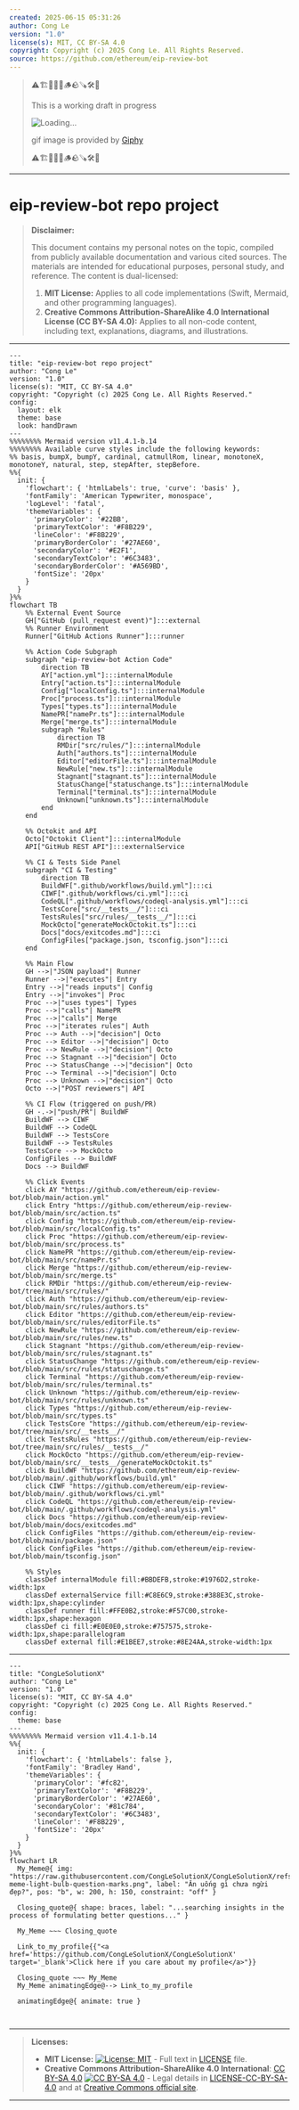 ```yaml
---
created: 2025-06-15 05:31:26
author: Cong Le
version: "1.0"
license(s): MIT, CC BY-SA 4.0
copyright: Copyright (c) 2025 Cong Le. All Rights Reserved.
source: https://github.com/ethereum/eip-review-bot
---
```



> ⚠️🏗️🚧🦺🧱🪵🪨🪚🛠️👷
> 
> This is a working draft in progress
> 
> ![Loading...](https://media0.giphy.com/media/v1.Y2lkPTc5MGI3NjExOHp4MzVpN2dxb20ycWN4YWZ0cTJsaG94cDdwZmhqa3J5M2JncjBoZyZlcD12MV9pbnRlcm5hbF9naWZfYnlfaWQmY3Q9Zw/p7k2JyaoiDtODAWseQ/giphy.gif)
>
> gif image is provided by [Giphy](https://giphy.com)
> 
> ⚠️🏗️🚧🦺🧱🪵🪨🪚🛠️👷


----




# eip-review-bot repo project
> **Disclaimer:**
>
> This document contains my personal notes on the topic,
> compiled from publicly available documentation and various cited sources.
> The materials are intended for educational purposes, personal study, and reference.
> The content is dual-licensed:
> 1. **MIT License:** Applies to all code implementations (Swift, Mermaid, and other programming languages).
> 2. **Creative Commons Attribution-ShareAlike 4.0 International License (CC BY-SA 4.0):** Applies to all non-code content, including text, explanations, diagrams, and illustrations.
---


```mermaid
---
title: "eip-review-bot repo project"
author: "Cong Le"
version: "1.0"
license(s): "MIT, CC BY-SA 4.0"
copyright: "Copyright (c) 2025 Cong Le. All Rights Reserved."
config:
  layout: elk
  theme: base
  look: handDrawn
---
%%%%%%%% Mermaid version v11.4.1-b.14
%%%%%%%% Available curve styles include the following keywords:
%% basis, bumpX, bumpY, cardinal, catmullRom, linear, monotoneX, monotoneY, natural, step, stepAfter, stepBefore.
%%{
  init: {
    'flowchart': { 'htmlLabels': true, 'curve': 'basis' },
    'fontFamily': 'American Typewriter, monospace',
    'logLevel': 'fatal',
    'themeVariables': {
      'primaryColor': '#22BB',
      'primaryTextColor': '#F8B229',
      'lineColor': '#F8B229',
      'primaryBorderColor': '#27AE60',
      'secondaryColor': '#E2F1',
      'secondaryTextColor': '#6C3483',
      'secondaryBorderColor': '#A569BD',
      'fontSize': '20px'
    }
  }
}%%
flowchart TB
    %% External Event Source
    GH["GitHub (pull_request event)"]:::external
    %% Runner Environment
    Runner["GitHub Actions Runner"]:::runner

    %% Action Code Subgraph
    subgraph "eip-review-bot Action Code"
        direction TB
        AY["action.yml"]:::internalModule
        Entry["action.ts"]:::internalModule
        Config["localConfig.ts"]:::internalModule
        Proc["process.ts"]:::internalModule
        Types["types.ts"]:::internalModule
        NamePR["namePr.ts"]:::internalModule
        Merge["merge.ts"]:::internalModule
        subgraph "Rules"
            direction TB
            RMDir["src/rules/"]:::internalModule
            Auth["authors.ts"]:::internalModule
            Editor["editorFile.ts"]:::internalModule
            NewRule["new.ts"]:::internalModule
            Stagnant["stagnant.ts"]:::internalModule
            StatusChange["statuschange.ts"]:::internalModule
            Terminal["terminal.ts"]:::internalModule
            Unknown["unknown.ts"]:::internalModule
        end
    end

    %% Octokit and API
    Octo["Octokit Client"]:::internalModule
    API["GitHub REST API"]:::externalService

    %% CI & Tests Side Panel
    subgraph "CI & Testing"
        direction TB
        BuildWF[".github/workflows/build.yml"]:::ci
        CIWF[".github/workflows/ci.yml"]:::ci
        CodeQL[".github/workflows/codeql-analysis.yml"]:::ci
        TestsCore["src/__tests__/"]:::ci
        TestsRules["src/rules/__tests__/"]:::ci
        MockOcto["generateMockOctokit.ts"]:::ci
        Docs["docs/exitcodes.md"]:::ci
        ConfigFiles["package.json, tsconfig.json"]:::ci
    end

    %% Main Flow
    GH -->|"JSON payload"| Runner
    Runner -->|"executes"| Entry
    Entry -->|"reads inputs"| Config
    Entry -->|"invokes"| Proc
    Proc -->|"uses types"| Types
    Proc -->|"calls"| NamePR
    Proc -->|"calls"| Merge
    Proc -->|"iterates rules"| Auth
    Proc --> Auth -->|"decision"| Octo
    Proc --> Editor -->|"decision"| Octo
    Proc --> NewRule -->|"decision"| Octo
    Proc --> Stagnant -->|"decision"| Octo
    Proc --> StatusChange -->|"decision"| Octo
    Proc --> Terminal -->|"decision"| Octo
    Proc --> Unknown -->|"decision"| Octo
    Octo -->|"POST reviewers"| API

    %% CI Flow (triggered on push/PR)
    GH -.->|"push/PR"| BuildWF
    BuildWF --> CIWF
    BuildWF --> CodeQL
    BuildWF --> TestsCore
    BuildWF --> TestsRules
    TestsCore --> MockOcto
    ConfigFiles --> BuildWF
    Docs --> BuildWF

    %% Click Events
    click AY "https://github.com/ethereum/eip-review-bot/blob/main/action.yml"
    click Entry "https://github.com/ethereum/eip-review-bot/blob/main/src/action.ts"
    click Config "https://github.com/ethereum/eip-review-bot/blob/main/src/localConfig.ts"
    click Proc "https://github.com/ethereum/eip-review-bot/blob/main/src/process.ts"
    click NamePR "https://github.com/ethereum/eip-review-bot/blob/main/src/namePr.ts"
    click Merge "https://github.com/ethereum/eip-review-bot/blob/main/src/merge.ts"
    click RMDir "https://github.com/ethereum/eip-review-bot/tree/main/src/rules/"
    click Auth "https://github.com/ethereum/eip-review-bot/blob/main/src/rules/authors.ts"
    click Editor "https://github.com/ethereum/eip-review-bot/blob/main/src/rules/editorFile.ts"
    click NewRule "https://github.com/ethereum/eip-review-bot/blob/main/src/rules/new.ts"
    click Stagnant "https://github.com/ethereum/eip-review-bot/blob/main/src/rules/stagnant.ts"
    click StatusChange "https://github.com/ethereum/eip-review-bot/blob/main/src/rules/statuschange.ts"
    click Terminal "https://github.com/ethereum/eip-review-bot/blob/main/src/rules/terminal.ts"
    click Unknown "https://github.com/ethereum/eip-review-bot/blob/main/src/rules/unknown.ts"
    click Types "https://github.com/ethereum/eip-review-bot/blob/main/src/types.ts"
    click TestsCore "https://github.com/ethereum/eip-review-bot/tree/main/src/__tests__/"
    click TestsRules "https://github.com/ethereum/eip-review-bot/tree/main/src/rules/__tests__/"
    click MockOcto "https://github.com/ethereum/eip-review-bot/blob/main/src/__tests__/generateMockOctokit.ts"
    click BuildWF "https://github.com/ethereum/eip-review-bot/blob/main/.github/workflows/build.yml"
    click CIWF "https://github.com/ethereum/eip-review-bot/blob/main/.github/workflows/ci.yml"
    click CodeQL "https://github.com/ethereum/eip-review-bot/blob/main/.github/workflows/codeql-analysis.yml"
    click Docs "https://github.com/ethereum/eip-review-bot/blob/main/docs/exitcodes.md"
    click ConfigFiles "https://github.com/ethereum/eip-review-bot/blob/main/package.json"
    click ConfigFiles "https://github.com/ethereum/eip-review-bot/blob/main/tsconfig.json"

    %% Styles
    classDef internalModule fill:#BBDEFB,stroke:#1976D2,stroke-width:1px
    classDef externalService fill:#C8E6C9,stroke:#388E3C,stroke-width:1px,shape:cylinder
    classDef runner fill:#FFE0B2,stroke:#F57C00,stroke-width:1px,shape:hexagon
    classDef ci fill:#E0E0E0,stroke:#757575,stroke-width:1px,shape:parallelogram
    classDef external fill:#E1BEE7,stroke:#8E24AA,stroke-width:1px

```

----

<!-- 
```mermaid
%% Current Mermaid version
info
```  -->


```mermaid
---
title: "CongLeSolutionX"
author: "Cong Le"
version: "1.0"
license(s): "MIT, CC BY-SA 4.0"
copyright: "Copyright (c) 2025 Cong Le. All Rights Reserved."
config:
  theme: base
---
%%%%%%%% Mermaid version v11.4.1-b.14
%%{
  init: {
    'flowchart': { 'htmlLabels': false },
    'fontFamily': 'Bradley Hand',
    'themeVariables': {
      'primaryColor': '#fc82',
      'primaryTextColor': '#F8B229',
      'primaryBorderColor': '#27AE60',
      'secondaryColor': '#81c784',
      'secondaryTextColor': '#6C3483',
      'lineColor': '#F8B229',
      'fontSize': '20px'
    }
  }
}%%
flowchart LR
  My_Meme@{ img: "https://raw.githubusercontent.com/CongLeSolutionX/CongLeSolutionX/refs/heads/main/assets/images/My-meme-light-bulb-question-marks.png", label: "Ăn uống gì chưa ngừi đẹp?", pos: "b", w: 200, h: 150, constraint: "off" }

  Closing_quote@{ shape: braces, label: "...searching insights in the process of formulating better questions..." }
    
  My_Meme ~~~ Closing_quote
    
  Link_to_my_profile{{"<a href='https://github.com/CongLeSolutionX/CongLeSolutionX' target='_blank'>Click here if you care about my profile</a>"}}

  Closing_quote ~~~ My_Meme
  My_Meme animatingEdge@--> Link_to_my_profile
  
  animatingEdge@{ animate: true }



```

---
>**Licenses:**
>
>- **MIT License:**  [![License: MIT](https://img.shields.io/badge/License-MIT-yellow.svg)](LICENSE) - Full text in [LICENSE](LICENSE) file.
>- **Creative Commons Attribution-ShareAlike 4.0 International**: [CC BY-SA 4.0](https://creativecommons.org/licenses/by-sa/4.0/) [![CC BY-SA 4.0](https://licensebuttons.net/l/by-sa/4.0/88x31.png)](https://creativecommons.org/licenses/by-sa/4.0/) - Legal details in [LICENSE-CC-BY-SA-4.0](THE_PAST/LICENSE-CC-BY-SA-4.0) and at [Creative Commons official site](https://creativecommons.org/licenses/by-sa/4.0/).
>
---
